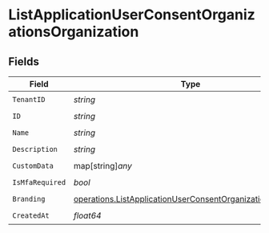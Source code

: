 # ListApplicationUserConsentOrganizationsOrganization


## Fields

| Field                                                                                                                                    | Type                                                                                                                                     | Required                                                                                                                                 | Description                                                                                                                              |
| ---------------------------------------------------------------------------------------------------------------------------------------- | ---------------------------------------------------------------------------------------------------------------------------------------- | ---------------------------------------------------------------------------------------------------------------------------------------- | ---------------------------------------------------------------------------------------------------------------------------------------- |
| `TenantID`                                                                                                                               | *string*                                                                                                                                 | :heavy_check_mark:                                                                                                                       | N/A                                                                                                                                      |
| `ID`                                                                                                                                     | *string*                                                                                                                                 | :heavy_check_mark:                                                                                                                       | N/A                                                                                                                                      |
| `Name`                                                                                                                                   | *string*                                                                                                                                 | :heavy_check_mark:                                                                                                                       | N/A                                                                                                                                      |
| `Description`                                                                                                                            | *string*                                                                                                                                 | :heavy_check_mark:                                                                                                                       | N/A                                                                                                                                      |
| `CustomData`                                                                                                                             | map[string]*any*                                                                                                                         | :heavy_check_mark:                                                                                                                       | arbitrary                                                                                                                                |
| `IsMfaRequired`                                                                                                                          | *bool*                                                                                                                                   | :heavy_check_mark:                                                                                                                       | N/A                                                                                                                                      |
| `Branding`                                                                                                                               | [operations.ListApplicationUserConsentOrganizationsBranding](../../models/operations/listapplicationuserconsentorganizationsbranding.md) | :heavy_check_mark:                                                                                                                       | N/A                                                                                                                                      |
| `CreatedAt`                                                                                                                              | *float64*                                                                                                                                | :heavy_check_mark:                                                                                                                       | N/A                                                                                                                                      |